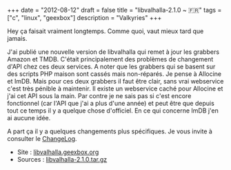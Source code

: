 +++
date = "2012-08-12"
draft = false
title = "libvalhalla-2.1.0 ~ 🇫🇷"
tags = ["c", "linux", "geexbox"]
description = "Valkyries"
+++

Hey ça faisait vraiment longtemps. Comme quoi, vaut mieux tard que jamais.

J'ai publié une nouvelle version de libvalhalla qui remet à jour les grabbers
Amazon et TMDB. C'était principalement des problèmes de changement d'API chez
ces deux services. A noter que les grabbers qui se basent sur des scripts PHP
maison sont cassés mais non-réparés. Je pense à Allocine et ImDB. Mais pour ces
deux grabbers il faut être clair, sans vrai webservice c'est très pénible à
maintenir. Il existe un webservice caché pour Allocine et j'ai cet API sous la
main. Par contre je ne sais pas si c'est encore fonctionnel (car l'API que j'ai
a plus d'une année) et peut être que depuis tout ce temps il y a quelque chose
d'officiel. En ce qui concerne ImDB j'en ai aucune idée.

A part ça il y a quelques changements plus spécifiques. Je vous invite à
consulter le
[ChangeLog](https://github.com/GeeXboX/libvalhalla/blob/v2.1.0/ChangeLog).

- Site : [libvalhalla.geexbox.org](http://libvalhalla.geexbox.org)
- Sources :
  [libvalhalla-2.1.0.tar.gz](https://github.com/GeeXboX/libvalhalla/archive/v2.1.0.tar.gz)
